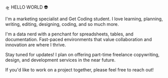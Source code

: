 🛸 HELLO WORLD 👽

I'm a marketing specialist and Get Coding student. I love learning, planning, writing, editing, designing, coding, and so much more. 

I'm a data nerd with a penchant for spreadsheets, tables, and documentation. Fast-paced environments that value collaboration and innovation are where I thrive. 

Stay tuned for updates! I plan on offering part-time freelance copywriting, design, and development services in the near future.

If you'd like to work on a project together, please feel free to reach out!
